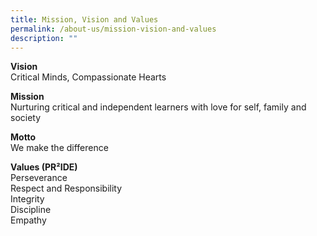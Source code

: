 ```yaml
---
title: Mission, Vision and Values
permalink: /about-us/mission-vision-and-values
description: ""
---
```

<p><strong>Vision<br /></strong>Critical Minds, Compassionate Hearts</p>
<p><strong>Mission<br /></strong>Nurturing critical and independent learners with love for self, family and society</p>
<p><strong>Motto<br /></strong>We make the difference</p>
<p><strong>Values (PR&sup2;IDE) <br /></strong>Perseverance<br />Respect and Responsibility<br />Integrity<br />Discipline<br />Empathy</p>